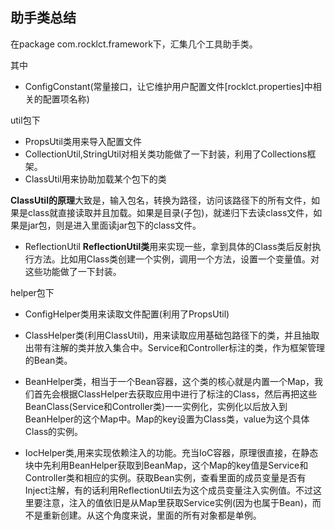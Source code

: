 ## 助手类总结
在package com.rocklct.framework下，汇集几个工具助手类。

其中

 - ConfigConstant(常量接口，让它维护用户配置文件\[rocklct.properties\]中相关的配置项名称)


util包下
 - PropsUtil类用来导入配置文件
 - CollectionUtil,StringUtil对相关类功能做了一下封装，利用了Collections框架。
 - ClassUtil用来协助加载某个包下的类

 **ClassUtil的原理**大致是，输入包名，转换为路径，访问该路径下的所有文件，如果是class就直接读取并且加载。如果是目录(子包)，就递归下去读class文件，如果是jar包，则是进入里面读jar包下的class文件。

 - ReflectionUtil
 **ReflectionUtil类**用来实现一些，拿到具体的Class类后反射执行方法。比如用Class类创建一个实例，调用一个方法，设置一个变量值。对这些功能做了一下封装。

helper包下
 - ConfigHelper类用来读取文件配置(利用了PropsUtil)

 - ClassHelper类(利用ClassUtil)，用来读取应用基础包路径下的类，并且抽取出带有注解的类并放入集合中。Service和Controller标注的类，作为框架管理的Bean类。

 - BeanHelper类，相当于一个Bean容器，这个类的核心就是内置一个Map，我们首先会根据ClassHelper去获取应用中进行了标注的Class，然后再把这些BeanClass(Service和Controller类)一一实例化，实例化以后放入到BeanHelper的这个Map中。Map的key设置为Class类，value为这个具体Class的实例。

 - IocHelper类,用来实现依赖注入的功能。充当IoC容器，原理很直接，在静态块中先利用BeanHelper获取到BeanMap，这个Map的key值是Service和Controller类和相应的实例。获取Bean实例，查看里面的成员变量是否有Inject注解，有的话利用ReflectionUtil去为这个成员变量注入实例值。不过这里要注意，注入的值依旧是从Map里获取Service实例(因为也属于Bean)，而不是重新创建。从这个角度来说，里面的所有对象都是单例。
